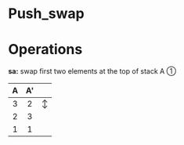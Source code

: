 # Push_swap

# Operations

**sa:** swap first two elements at the top of stack A
&#9312;

| A | A' | |
|:----:|:----:|:----:|
| 3 | 2 | &#8597; |
| 2 | 3 | 
| 1 | 1 |
